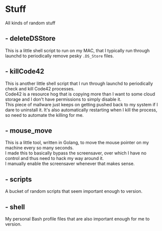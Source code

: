 # Stuff
All kinds of random stuff


## - deleteDSStore
This is a little shell script to run on my MAC, that I typically run through launchd to periodically remove pesky `.DS_Store` files.

## - killCode42
This is another little shell script that I run through launchd to periodically check and kill Code42 processes.<br>
Code42 is a resource hog that is copying more than I want to some cloud storage and I don't have permissions to simply disable it.<br>
This piece of mallware just keeps on getting pushed back to my system if I dare to uninstall it.  It's also automatically restarting when I kill the process, so need to automate the killing for me.

## - mouse_move
This is a little tool, written in Golang, to move the mouse pointer on my machine every so many seconds.<br>
I made this to basically bypass the screensaver, over which I have no control and thus need to hack my way around it.<br>
I manually enable the screensaver whenever that makes sense.

## - scripts
A bucket of random scripts that seem important enough to version.

## - shell
My personal Bash profile files that are also important enough for me to version.